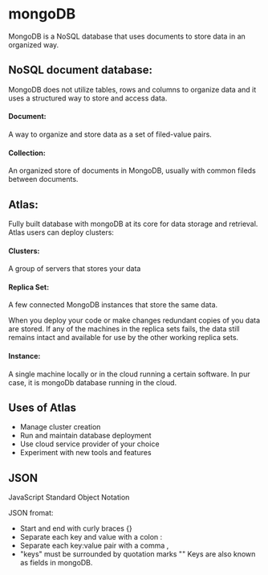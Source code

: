 # mongoDB

MongoDB is a NoSQL database that uses documents to store data in an organized way.

## NoSQL document database:

MongoDB does not utilize tables, rows and columns to organize data and it uses a structured way to store and access data.

#### Document:

A way to organize and store data as a set of filed-value pairs.

#### Collection:

An organized store of documents in MongoDB, usually with common fileds between documents.


## Atlas:

Fully built database with mongoDB at its core for data storage and retrieval.
Atlas users can deploy clusters:

#### Clusters: 
A group of servers that stores your data

#### Replica Set:
A few connected MongoDB instances that store the same data. 

When you deploy your code or make changes redundant copies of you data are stored. If any of the machines in the replica sets fails, the data still remains intact and available for use by the other working replica sets.

#### Instance:
A single machine locally or in the cloud running a certain software. In pur case, it is mongoDb database running in the cloud.

## Uses of Atlas

* Manage cluster creation
* Run and maintain database deployment
* Use cloud service provider of your choice
* Experiment with new tools and features


## JSON


JavaScript Standard Object Notation

JSON fromat: 

* Start and end with curly braces {}
* Separate each key and value with a colon :
* Separate each key:value pair with a comma ,
* "keys" must be surrounded by quotation marks ""
        Keys are also known as fields in mongoDB.









